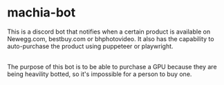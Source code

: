 # machia-bot

This is a discord bot that notifies when a certain product is available on Newegg.com, bestbuy.com or bhphotovideo.
It also has the capability to auto-purchase the product using puppeteer or playwright. <br><br>

The purpose of this bot is to be able to purchase a GPU because they are being heavility botted, so it's impossible for a person to buy one.
